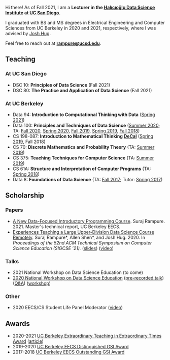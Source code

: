 ---
---
Hi there! As of Fall 2021, I am a **Lecturer in the [Halıcıoğlu Data Science Institute](https://datascience.ucsd.edu) at [UC San Diego](https://www.ucsd.edu)**.

I graduated with BS and MS degrees in Electrical Engineering and Computer Sciences from UC Berkeley in 2020 and 2021, respectively, where I was advised by [Josh Hug](https://www2.eecs.berkeley.edu/Faculty/Homepages/joshhug.html).

Feel free to reach out at **rampure@ucsd.edu**.

## Teaching

### At UC San Diego

- DSC 10: **Principles of Data Science** (Fall 2021)
- DSC 80: **The Practice and Application of Data Science** (Fall 2021)

### At UC Berkeley
- Data 94: **Introduction to Computational Thinking with Data** ([Spring 2021](http://data94.org))
- Data 100: **Principles and Techniques of Data Science** ([Summer 2020](http://ds100.org/su20); TA: [Fall 2020](http://ds100.org/fa20), [Spring 2020](http://ds100.org/sp20), [Fall 2019](http://ds100.org/fa19), [Spring 2019](http://ds100.org/sp19), [Fall 2018](http://ds100.org/fa18))
- CS 198-087: **Introduction to Mathematical Thinking [DeCal](http://decal.berkeley.edu)** ([Spring 2019](http://imt-decal.org), Fall 2018)
- CS 70: **Discrete Mathematics and Probability Theory** (TA: [Summer 2019](http://su19.eecs70.org))
- CS 375: **Teaching Techniques for Computer Science** (TA: [Summer 2019](http://cs375.github.io/su19))
- CS 61A: **Structure and Interpretation of Computer Programs** (TA: [Spring 2018](https://inst.eecs.berkeley.edu/~cs61a/sp18/))
- Data 8: **Foundations of Data Science** (TA: [Fall 2017](http://data8.org/fa17); Tutor: [Spring 2017](http://data8.org/sp17))

## Scholarship

### Papers
- [A New Data-Focused Introductory Programming Course](https://www2.eecs.berkeley.edu/Pubs/TechRpts/2021/EECS-2021-106.html). Suraj Rampure. 2021. Master's technical report, UC Berkeley EECS.
- [Experiences Teaching a Large Upper-Division Data Science Course Remotely](https://dl.acm.org/doi/pdf/10.1145/3408877.3432561). Suraj Rampure\*, Allen Shen\*, and Josh Hug. 2020. In _Proceedings of the 52nd ACM Technical Symposium on Computer Science Education (SIGCSE ’21)._ ([slides](https://docs.google.com/presentation/d/1xBMcdYKrhM0U1FxOKZ93TCqIdDIWFqdz7ns49LN_ukg/edit?usp=sharing)) ([video](https://youtu.be/_p-JUp4QyNA))

### Talks
- 2021 National Workshop on Data Science Education (to come)
- [2020 National Workshop on Data Science Education](https://data.berkeley.edu/academics/resources/data-science-education-resources/2020-national-workshop-data-science-education) ([pre-recorded talk](https://www.youtube.com/watch?v=VxL9L7VkJTE&feature=youtu.be)) ([Q&A](https://www.youtube.com/watch?v=lfyyZQDlyXQ)) ([workshop](https://www.youtube.com/watch?v=1FsYgKKh9gk&feature=youtu.be))

### Other
- 2020 EECS/CS Student Life Panel Moderator ([video](https://youtu.be/RFCohC5kKO8))

## Awards
- 2020-2021 [UC Berkeley Extraordinary Teaching in Extraordinary Times Award](https://rtl.berkeley.edu/extraordinary-teaching-extraordinary-times-award) ([article](https://data.berkeley.edu/news/cdss-instructors-honored-two-awards-extraordinary-teaching-extraordinary-times))
- 2019-2020 [UC Berkeley EECS Distinguished GSI Award](https://www2.eecs.berkeley.edu/Students/Awards/13/)
- 2017-2018 [UC Berkeley EECS Outstanding GSI Award](https://gsi.berkeley.edu/programs-services/award-programs/ogsi/ogsi-2018/)
